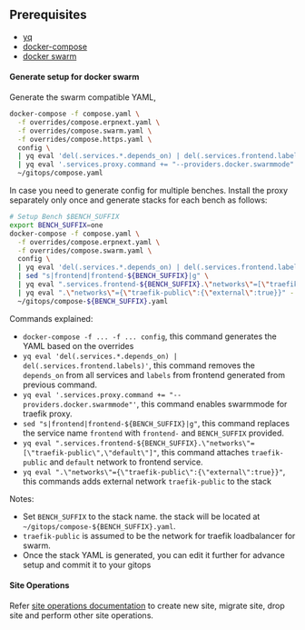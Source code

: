 ## Prerequisites

- [yq](https://mikefarah.gitbook.io/yq)
- [docker-compose](https://docs.docker.com/compose/)
- [docker swarm](https://docs.docker.com/engine/swarm/)

#### Generate setup for docker swarm

Generate the swarm compatible YAML,

```bash
docker-compose -f compose.yaml \
  -f overrides/compose.erpnext.yaml \
  -f overrides/compose.swarm.yaml \
  -f overrides/compose.https.yaml \
  config \
  | yq eval 'del(.services.*.depends_on) | del(.services.frontend.labels)' - \
  | yq eval '.services.proxy.command += "--providers.docker.swarmmode"' - > \
  ~/gitops/compose.yaml
```

In case you need to generate config for multiple benches. Install the proxy separately only once and generate stacks for each bench as follows:

```bash
# Setup Bench $BENCH_SUFFIX
export BENCH_SUFFIX=one
docker-compose -f compose.yaml \
  -f overrides/compose.erpnext.yaml \
  -f overrides/compose.swarm.yaml \
  config \
  | yq eval 'del(.services.*.depends_on) | del(.services.frontend.labels)' - \
  | sed "s|frontend|frontend-${BENCH_SUFFIX}|g" \
  | yq eval ".services.frontend-${BENCH_SUFFIX}.\"networks\"=[\"traefik-public\",\"default\"]" - \
  | yq eval ".\"networks\"={\"traefik-public\":{\"external\":true}}" - > \
  ~/gitops/compose-${BENCH_SUFFIX}.yaml
```

Commands explained:

- `docker-compose -f ... -f ... config`, this command generates the YAML based on the overrides
- `yq eval 'del(.services.*.depends_on) | del(.services.frontend.labels)'`, this command removes the `depends_on` from all services and `labels` from frontend generated from previous command.
- `yq eval '.services.proxy.command += "--providers.docker.swarmmode"'`, this command enables swarmmode for traefik proxy.
- `sed "s|frontend|frontend-${BENCH_SUFFIX}|g"`, this command replaces the service name `frontend` with `frontend-` and `BENCH_SUFFIX` provided.
- `yq eval ".services.frontend-${BENCH_SUFFIX}.\"networks\"=[\"traefik-public\",\"default\"]"`, this command attaches `traefik-public` and `default` network to frontend service.
- `yq eval ".\"networks\"={\"traefik-public\":{\"external\":true}}"`, this commands adds external network `traefik-public` to the stack

Notes:
- Set `BENCH_SUFFIX` to the stack name. the stack will be located at `~/gitops/compose-${BENCH_SUFFIX}.yaml`.
- `traefik-public` is assumed to be the network for traefik loadbalancer for swarm.
- Once the stack YAML is generated, you can edit it further for advance setup and commit it to your gitops

#### Site Operations

Refer [site operations documentation](./site-operations) to create new site, migrate site, drop site and perform other site operations.
